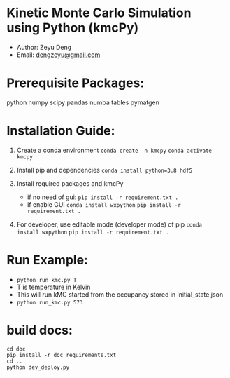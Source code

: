 # Kinetic Monte Carlo Simulation using Python (kmcPy)
- Author: Zeyu Deng
- Email: dengzeyu@gmail.com

# Prerequisite Packages:
python numpy scipy pandas numba tables pymatgen

# Installation Guide:
1. Create a conda environment
`conda create -n kmcpy`
`conda activate kmcpy`
2. Install pip and dependencies
`conda install python=3.8 hdf5`

3. Install required packages and kmcPy
    - if no need of gui:
        `pip install -r requirement.txt .`
    - if enable GUI
        `conda install wxpython`
        `pip install -r requirement.txt .`
4. For developer, use editable mode (developer mode) of pip
`conda install wxpython`
`pip install -r requirement.txt .`


# Run Example:
- `python run_kmc.py T `
- T is temperature in Kelvin
- This will run kMC started from the occupancy stored in initial_state.json 
- `python run_kmc.py 573`


# build docs:
```
cd doc
pip install -r doc_requirements.txt
cd ..
python dev_deploy.py
```

